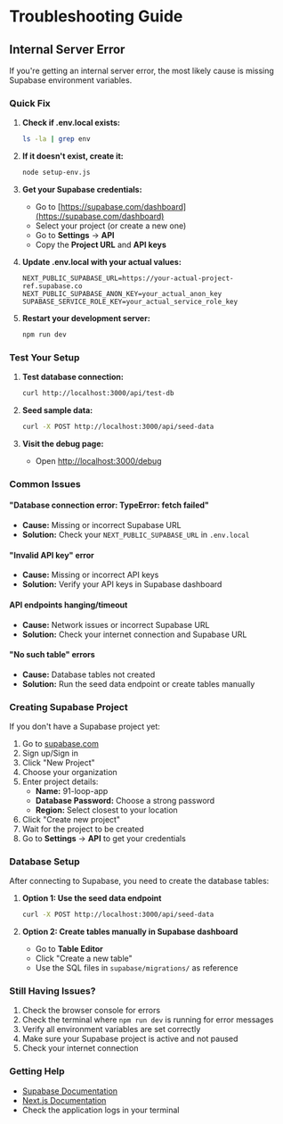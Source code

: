 # Troubleshooting Guide

## Internal Server Error

If you're getting an internal server error, the most likely cause is missing Supabase environment variables.

### Quick Fix

1. **Check if .env.local exists:**
   ```bash
   ls -la | grep env
   ```

2. **If it doesn't exist, create it:**
   ```bash
   node setup-env.js
   ```

3. **Get your Supabase credentials:**
   - Go to [https://supabase.com/dashboard](https://supabase.com/dashboard)
   - Select your project (or create a new one)
   - Go to **Settings** → **API**
   - Copy the **Project URL** and **API keys**

4. **Update .env.local with your actual values:**
   ```env
   NEXT_PUBLIC_SUPABASE_URL=https://your-actual-project-ref.supabase.co
   NEXT_PUBLIC_SUPABASE_ANON_KEY=your_actual_anon_key
   SUPABASE_SERVICE_ROLE_KEY=your_actual_service_role_key
   ```

5. **Restart your development server:**
   ```bash
   npm run dev
   ```

### Test Your Setup

1. **Test database connection:**
   ```bash
   curl http://localhost:3000/api/test-db
   ```

2. **Seed sample data:**
   ```bash
   curl -X POST http://localhost:3000/api/seed-data
   ```

3. **Visit the debug page:**
   - Open [http://localhost:3000/debug](http://localhost:3000/debug)

### Common Issues

#### "Database connection error: TypeError: fetch failed"
- **Cause:** Missing or incorrect Supabase URL
- **Solution:** Check your `NEXT_PUBLIC_SUPABASE_URL` in `.env.local`

#### "Invalid API key" error
- **Cause:** Missing or incorrect API keys
- **Solution:** Verify your API keys in Supabase dashboard

#### API endpoints hanging/timeout
- **Cause:** Network issues or incorrect Supabase URL
- **Solution:** Check your internet connection and Supabase URL

#### "No such table" errors
- **Cause:** Database tables not created
- **Solution:** Run the seed data endpoint or create tables manually

### Creating Supabase Project

If you don't have a Supabase project yet:

1. Go to [supabase.com](https://supabase.com)
2. Sign up/Sign in
3. Click "New Project"
4. Choose your organization
5. Enter project details:
   - **Name:** 91-loop-app
   - **Database Password:** Choose a strong password
   - **Region:** Select closest to your location
6. Click "Create new project"
7. Wait for the project to be created
8. Go to **Settings** → **API** to get your credentials

### Database Setup

After connecting to Supabase, you need to create the database tables:

1. **Option 1: Use the seed data endpoint**
   ```bash
   curl -X POST http://localhost:3000/api/seed-data
   ```

2. **Option 2: Create tables manually in Supabase dashboard**
   - Go to **Table Editor**
   - Click "Create a new table"
   - Use the SQL files in `supabase/migrations/` as reference

### Still Having Issues?

1. Check the browser console for errors
2. Check the terminal where `npm run dev` is running for error messages
3. Verify all environment variables are set correctly
4. Make sure your Supabase project is active and not paused
5. Check your internet connection

### Getting Help

- [Supabase Documentation](https://supabase.com/docs)
- [Next.js Documentation](https://nextjs.org/docs)
- Check the application logs in your terminal
